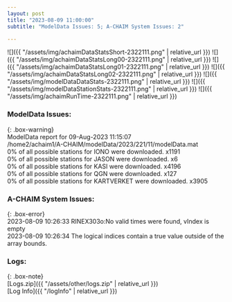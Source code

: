 ```yaml
---
layout: post
title: "2023-08-09 11:00:00"
subtitle: "ModelData Issues: 5; A-CHAIM System Issues: 2"

---
```


![]({{ "/assets/img/achaimDataStatsShort-2322111.png" | relative_url }})
![]({{ "/assets/img/achaimDataStatsLong00-2322111.png" | relative_url }})
![]({{ "/assets/img/achaimDataStatsLong01-2322111.png" | relative_url }})
![]({{ "/assets/img/achaimDataStatsLong02-2322111.png" | relative_url }})
![]({{ "/assets/img/modelDataDataStats-2322111.png" | relative_url }})
![]({{ "/assets/img/modelDataStationStats-2322111.png" | relative_url }})
![]({{ "/assets/img/achaimRunTime-2322111.png" | relative_url }})


### ModelData Issues:  
  
{: .box-warning}  
 ModelData report for 09-Aug-2023 11:15:07   
 /home2/achaim1/A-CHAIM/modelData/2023/221/11/modelData.mat   
 0% of all possible stations for IONO were downloaded. x1191   
 0% of all possible stations for JASON were downloaded. x6   
 0% of all possible stations for KASI were downloaded. x4196   
 0% of all possible stations for QGN were downloaded. x127   
 0% of all possible stations for KARTVERKET were downloaded. x3905   
  
### A-CHAIM System Issues:  
  
{: .box-error}  
2023-08-09 10:26:33 RINEX303o:No valid times were found, vIndex is empty  
2023-08-09 10:26:34 The logical indices contain a true value outside of the array bounds.  

### Logs:  
  
{: .box-note}  
[Logs.zip]({{ "/assets/other/logs.zip" | relative_url }})  
[Log Info]({{ "/logInfo" | relative_url }})  
